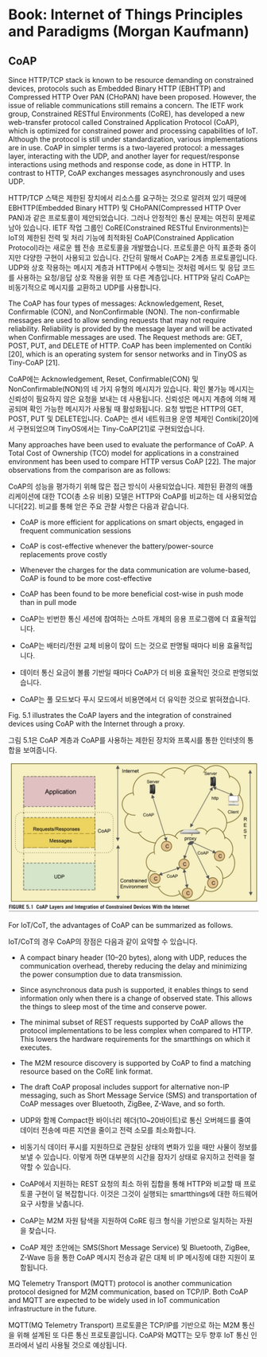 # Book: Internet of Things Principles and Paradigms (Morgan Kaufmann)

## CoAP
Since HTTP/TCP stack is known to be resource demanding on constrained devices, protocols such as Embedded Binary HTTP (EBHTTP) and Compressed HTTP Over PAN (CHoPAN) have been proposed. However, the issue of reliable communications still remains a concern. The IETF work group, Constrained RESTful Environments (CoRE), has developed a new web-transfer protocol called Constrained Application Protocol (CoAP), which is optimized for constrained power and processing capabilities of IoT. Although the protocol is still under standardization, various implementations are in use. CoAP in simpler terms is a two-layered protocol: a messages layer, interacting with the UDP, and another layer for request/response interactions using methods and response code, as done in HTTP. In contrast to HTTP, CoAP exchanges messages asynchronously and uses UDP.

HTTP/TCP 스택은 제한된 장치에서 리소스를 요구하는 것으로 알려져 있기 때문에 EBHTTP(Embedded Binary HTTP) 및 CHoPAN(Compressed HTTP Over PAN)과 같은 프로토콜이 제안되었습니다. 그러나 안정적인 통신 문제는 여전히 문제로 남아 있습니다. IETF 작업 그룹인 CoRE(Constrained RESTful Environments)는 IoT의 제한된 전력 및 처리 기능에 최적화된 CoAP(Constrained Application Protocol)라는 새로운 웹 전송 프로토콜을 개발했습니다. 프로토콜은 아직 표준화 중이지만 다양한 구현이 사용되고 있습니다. 간단히 말해서 CoAP는 2계층 프로토콜입니다. UDP와 상호 작용하는 메시지 계층과 HTTP에서 수행되는 것처럼 메서드 및 응답 코드를 사용하는 요청/응답 상호 작용을 위한 또 다른 계층입니다. HTTP와 달리 CoAP는 비동기적으로 메시지를 교환하고 UDP를 사용합니다.

The CoAP has four types of messages: Acknowledgement, Reset, Confirmable (CON), and NonConfirmable (NON). The non-confirmable messages are used to allow sending requests that may not require reliability. Reliability is provided by the message layer and will be activated when Confirmable messages are used. The Request methods are: GET, POST, PUT, and DELETE of HTTP. CoAP has been implemented on Contiki [20], which is an operating system for sensor networks and in TinyOS as Tiny-CoAP [21].

CoAP에는 Acknowledgement, Reset, Confirmable(CON) 및 NonConfirmable(NON)의 네 가지 유형의 메시지가 있습니다. 확인 불가능 메시지는 신뢰성이 필요하지 않은 요청을 보내는 데 사용됩니다. 신뢰성은 메시지 계층에 의해 제공되며 확인 가능한 메시지가 사용될 때 활성화됩니다. 요청 방법은 HTTP의 GET, POST, PUT 및 DELETE입니다. CoAP는 센서 네트워크용 운영 체제인 Contiki[20]에서 구현되었으며 TinyOS에서는 Tiny-CoAP[21]로 구현되었습니다.

Many approaches have been used to evaluate the performance of CoAP. A Total Cost of Ownership (TCO) model for applications in a constrained environment has been used to compare HTTP versus CoAP [22]. The major observations from the comparison are as follows:

CoAP의 성능을 평가하기 위해 많은 접근 방식이 사용되었습니다. 제한된 환경의 애플리케이션에 대한 TCO(총 소유 비용) 모델은 HTTP와 CoAP를 비교하는 데 사용되었습니다[22]. 비교를 통해 얻은 주요 관찰 사항은 다음과 같습니다.

- CoAP is more efficient for applications on smart objects, engaged in frequent communication sessions
- CoAP is cost-effective whenever the battery/power-source replacements prove costly
- Whenever the charges for the data communication are volume-based, CoAP is found to be more cost-effective
- CoAP has been found to be more beneficial cost-wise in push mode than in pull mode

- CoAP는 빈번한 통신 세션에 참여하는 스마트 개체의 응용 프로그램에 더 효율적입니다.
- CoAP는 배터리/전원 교체 비용이 많이 드는 것으로 판명될 때마다 비용 효율적입니다.
- 데이터 통신 요금이 볼륨 기반일 때마다 CoAP가 더 비용 효율적인 것으로 판명되었습니다.
- CoAP는 풀 모드보다 푸시 모드에서 비용면에서 더 유익한 것으로 밝혀졌습니다.

Fig. 5.1 illustrates the CoAP layers and the integration of constrained devices using CoAP with the Internet through a proxy.

그림 5.1은 CoAP 계층과 CoAP를 사용하는 제한된 장치와 프록시를 통한 인터넷의 통합을 보여줍니다.

![](./img/2021-11-03-00.jpg)

For IoT/CoT, the advantages of CoAP can be summarized as follows.

IoT/CoT의 경우 CoAP의 장점은 다음과 같이 요약할 수 있습니다.

- A compact binary header (10–20 bytes), along with UDP, reduces the communication overhead, thereby reducing the delay and minimizing the power consumption due to data transmission.
- Since asynchronous data push is supported, it enables things to send information only when there is a change of observed state. This allows the things to sleep most of the time and conserve power.
- The minimal subset of REST requests supported by CoAP allows the protocol implementations to be less complex when compared to HTTP. This lowers the hardware requirements for the smartthings on which it executes.
- The M2M resource discovery is supported by CoAP to find a matching resource based on the CoRE link format.
- The draft CoAP proposal includes support for alternative non-IP messaging, such as Short Message Service (SMS) and transportation of CoAP messages over Bluetooth, ZigBee, Z-Wave, and so forth.

- UDP와 함께 Compact한 바이너리 헤더(10~20바이트)로 통신 오버헤드를 줄여 데이터 전송에 따른 지연을 줄이고 전력 소모를 최소화합니다.
- 비동기식 데이터 푸시를 지원하므로 관찰된 상태의 변화가 있을 때만 사물이 정보를 보낼 수 있습니다. 이렇게 하면 대부분의 시간을 잠자기 상태로 유지하고 전력을 절약할 수 있습니다.
- CoAP에서 지원하는 REST 요청의 최소 하위 집합을 통해 HTTP와 비교할 때 프로토콜 구현이 덜 복잡합니다. 이것은 그것이 실행되는 smartthings에 대한 하드웨어 요구 사항을 낮춥니다.
- CoAP는 M2M 자원 탐색을 지원하여 CoRE 링크 형식을 기반으로 일치하는 자원을 찾습니다.
- CoAP 제안 초안에는 SMS(Short Message Service) 및 Bluetooth, ZigBee, Z-Wave 등을 통한 CoAP 메시지 전송과 같은 대체 비 IP 메시징에 대한 지원이 포함됩니다.

MQ Telemetry Transport (MQTT) protocol is another communication protocol designed for M2M communication, based on TCP/IP. Both CoAP and MQTT are expected to be widely used in IoT communication infrastructure in the future.

MQTT(MQ Telemetry Transport) 프로토콜은 TCP/IP를 기반으로 하는 M2M 통신을 위해 설계된 또 다른 통신 프로토콜입니다. CoAP와 MQTT는 모두 향후 IoT 통신 인프라에서 널리 사용될 것으로 예상됩니다.